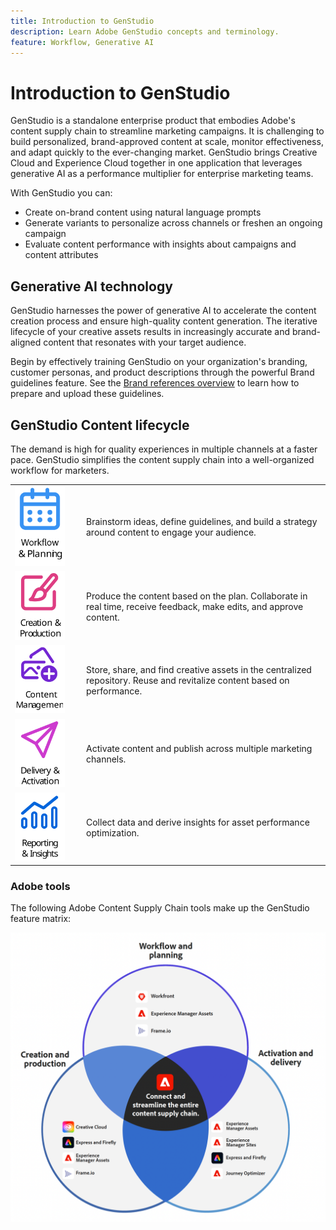 ```yaml
---
title: Introduction to GenStudio
description: Learn Adobe GenStudio concepts and terminology.
feature: Workflow, Generative AI
---
```


# Introduction to GenStudio

GenStudio is a standalone enterprise product that embodies Adobe's content supply chain to streamline marketing campaigns. It is challenging to build personalized, brand-approved content at scale, monitor effectiveness, and adapt quickly to the ever-changing market. GenStudio brings Creative Cloud and Experience Cloud together in one application that leverages generative AI as a performance multiplier for enterprise marketing teams.

With GenStudio you can:

- Create on-brand content using natural language prompts
- Generate variants to personalize across channels or freshen an ongoing campaign
- Evaluate content performance with insights about campaigns and content attributes

## Generative AI technology

GenStudio harnesses the power of generative AI to accelerate the content creation process and ensure high-quality content generation. The iterative lifecycle of your creative assets results in increasingly accurate and brand-aligned content that resonates with your target audience.

Begin by effectively training GenStudio on your organization's branding, customer personas, and product descriptions through the powerful Brand guidelines feature. See the [Brand references overview](../user-guide/references/overview.md) to learn how to prepare and upload these guidelines.

## GenStudio Content lifecycle

The demand is high for quality experiences in multiple channels at a faster pace. GenStudio simplifies the content supply chain into a well-organized workflow for marketers.

<table style="table-layout:fixed">
<tr style="border: 0;">
    <td style="width: 100px;">
        <a href="../user-guide/insights/overview.md">
        <img alt="Chart" src="../assets/csc-workflow-planning.svg" width="80">
        </a>
    </td>
    <td>
        <p>Brainstorm ideas, define guidelines, and build a strategy around content to engage your audience.</p>
    </td>
</tr>
<tr style="border: 0;">
    <td style="width: 100px;">
        <a href="../user-guide/insights/overview.md">
        <img alt="Chart" src="../assets/csc-creation-production.svg" width="80">
        </a>
    </td>
    <td>
        <p>Produce the content based on the plan. Collaborate in real time, receive feedback, make edits, and approve content.</p>
    </td>
</tr>
<tr style="border: 0;">
    <td style="width: 100px;">
        <a href="../user-guide/insights/overview.md">
        <img alt="Chart" src="../assets/csc-content-mgmt.svg" width="80">
        </a>
    </td>
    <td>
        <p>Store, share, and find creative assets in the centralized repository. Reuse and revitalize content based on performance.</p>
    </td>
</tr>
<tr style="border: 0;">
    <td style="width: 100px;">
        <a href="../user-guide/insights/overview.md">
        <img alt="Chart" src="../assets/csc-delivery-activation.svg" width="80">
        </a>
    </td>
    <td>
        <p>Activate content and publish across multiple marketing channels.</P>
    </td>
</tr>
<tr style="border: 0;">
    <td style="width: 100px;">
        <a href="../user-guide/insights/overview.md">
        <img alt="Chart" src="../assets/csc-reporting-insights.svg" width="80">
        </a>
    </td>
    <td>
        <p>Collect data and derive insights for asset performance optimization.</p>
    </td>
</tr>
</table>

### Adobe tools

The following Adobe Content Supply Chain tools make up the GenStudio feature matrix:

![Adobe tools used in GenStudio](../assets/adobe-tools.png)
